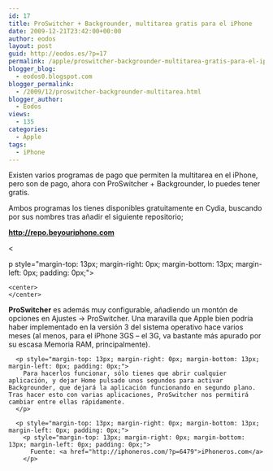 ```yaml
---
id: 17
title: ProSwitcher + Backgrounder, multitarea gratis para el iPhone
date: 2009-12-21T23:42:00+00:00
author: eodos
layout: post
guid: http://eodos.es/?p=17
permalink: /apple/proswitcher-backgrounder-multitarea-gratis-para-el-iphone
blogger_blog:
  - eodos0.blogspot.com
blogger_permalink:
  - /2009/12/proswitcher-backgrounder-multitarea.html
blogger_author:
  - Eodos
views:
  - 135
categories:
  - Apple
tags:
  - iPhone
---
```

 <span style="color: #444444; line-height: 21px; font-family: 'Lucida Grande', Verdana, Arial, sans-serif; font-size: 12px;"></span>

<div>
  Existen varios programas de pago que permiten la multitarea en el iPhone, pero son de pago, ahora con ProSwitcher + Backgrounder, lo puedes tener gratis.
</div>

Ambos programas los tienes disponibles gratuitamente en Cydia, buscando por sus nombres tras añadir el siguiente repositorio;

<p style="margin-top: 13px; margin-right: 0px; margin-bottom: 13px; margin-left: 0px; padding: 0px;">
  <strong><a href="http://repo.beyouriphone.com">http://repo.beyouriphone.com</a></strong>
</p>

<p style="margin-top: 13px; margin-right: 0px; margin-bottom: 13px; margin-left: 0px; padding: 0px;">
  <p>
    <
  </p>
  
  <p>
    p style="margin-top: 13px; margin-right: 0px; margin-bottom: 13px; margin-left: 0px; padding: 0px;">
    
    <center>
    </center>
  </p>
  
  <p style="margin-top: 13px; margin-right: 0px; margin-bottom: 13px; margin-left: 0px; padding: 0px;">
    <p style="margin-top: 13px; margin-right: 0px; margin-bottom: 13px; margin-left: 0px; padding: 0px;">
      <p style="margin-top: 13px; margin-right: 0px; margin-bottom: 13px; margin-left: 0px; padding: 0px;">
        <strong>ProSwitcher</strong> es además muy configurable, añadiendo un montón de opciones en Ajustes -> ProSwitcher. Una maravilla que Apple bien podría haber implementado en la versión 3 del sistema operativo hace varios meses (al menos, para el iPhone 3GS – el 3G, va bastante más apurado por su escasa Memoria RAM, principalmente).
      </p>
      
      <p style="margin-top: 13px; margin-right: 0px; margin-bottom: 13px; margin-left: 0px; padding: 0px;">
        Para hacerlos funcionar, sólo tienes que abrir cualquier aplicación, y dejar Home pulsado unos segundos para activar Backgrounder, que dejará la aplicación funcionando en segundo plano. Tras hacer esto con varias aplicaciones, ProSwitcher nos permitirá cambiar entre ellas rápidamente.
      </p>
      
      <p style="margin-top: 13px; margin-right: 0px; margin-bottom: 13px; margin-left: 0px; padding: 0px;">
        <p style="margin-top: 13px; margin-right: 0px; margin-bottom: 13px; margin-left: 0px; padding: 0px;">
          Fuente: <a href="http://iphoneros.com/?p=6479">iPhoneros.com</a>
        </p>